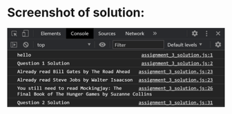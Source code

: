 # Screenshot of solution:

<img src="https://github.com/kishanrajput23/LetsUpgrade-JavaScript-Essential/blob/main/Day4/Day%204%20Assignments/assignment_3_solution.png" alt="">
